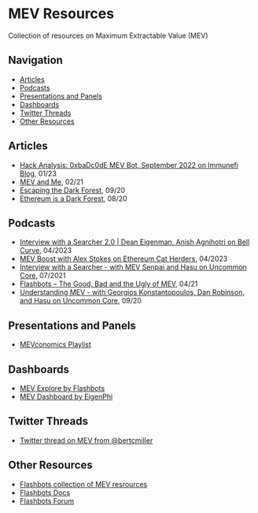 # MEV Resources
Collection of resources on Maximum Extractable Value (MEV)

## Navigation
- [Articles](#articles)
- [Podcasts](#podcasts)
- [Presentations and Panels](#presentations-and-panels)
- [Dashboards](#dashboards)
- [Twitter Threads](#twitter-threads)
- [Other Resources](#other-resources)

## Articles
- [Hack Analysis: 0xbaDc0dE MEV Bot, September 2022 on Immunefi Blog](https://medium.com/immunefi/0xbadc0de-mev-bot-hack-analysis-30b9031ff0ba), 01/23
- [MEV and Me](https://research.paradigm.xyz/MEV), 02/21
- [Escaping the Dark Forest](https://samczsun.com/escaping-the-dark-forest/), 09/20
- [Ethereum is a Dark Forest](https://www.paradigm.xyz/2020/08/ethereum-is-a-dark-forest), 08/20

## Podcasts
- [Interview with a Searcher 2.0 | Dean Eigenman, Anish Agnihotri on Bell Curve](https://open.spotify.com/episode/4UztGP2pazqsP7bLsEO3Br?si=337df0d180df4af2), 04/2023
- [MEV Boost with Alex Stokes on Ethereum Cat Herders](https://www.youtube.com/watch?v=-xY1EEzcp0s&t=2595s&ab_channel=EthereumCatHerders), 04/2023
- [Interview with a Searcher - with MEV Senpai and Hasu on Uncommon Core](https://open.spotify.com/episode/0dJ8pvA070JR1Q4M8oM9hz?si=6SmtOlvNRQmw5rr33Rzbug), 07/2021
- [Flashbots – The Good, Bad and the Ugly of MEV](https://epicenter.tv/episodes/389/), 04/21
- [Understanding MEV - with Georgios Konstantopoulos, Dan Robinson, and Hasu on Uncommon Core](https://podcasters.spotify.com/pod/show/uncommoncore/episodes/Understanding-MEV---with-Georgios-Konstantopoulos--Dan-Robinson--and-Hasu-ejtp3j), 09/20

## Presentations and Panels
- [MEVconomics Playlist](https://www.youtube.com/playlist?list=PLXzKMXK2aHh7bW0j2dhpnLNiIJIMnPgsD)

## Dashboards
- [MEV Explore by Flashbots](https://explore.flashbots.net/)
- [MEV Dashboard by EigenPhi](https://eigenphi.io/)

## Twitter Threads
- [Twitter thread on MEV from @bertcmiller](https://twitter.com/bertcmiller/status/1402665992422047747)

## Other Resources
- [Flashbots collection of MEV resrources](https://github.com/flashbots/mev-research/blob/main/resources.md)
- [Flashbots Docs](https://docs.flashbots.net/)
- [Flashbots Forum](https://collective.flashbots.net/)